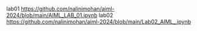lab01 https://github.com/nalinimohan/aiml-2024/blob/main/AIML_LAB_01.ipynb
lab02 https://github.com/nalinimohan/aiml-2024/blob/main/Lab02_AIML_.ipynb
